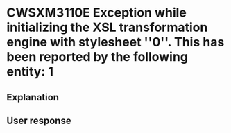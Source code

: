 # CWSXM3110E Exception while initializing the XSL transformation engine with stylesheet ''0''. This has been reported by the following entity: 1

## Explanation

## User response